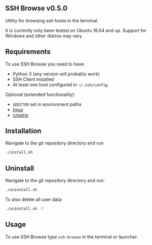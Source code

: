 ## SSH Browse v0.5.0
Utility for browsing ssh hosts in the terminal.

It is currently only been tested on Ubuntu 18.04 and up.
Support for Windows and other distros may vary.

## Requirements
To use SSH Browse you need to have:
- Python 3 (any version will probably work)
- SSH Client installed
- At least one host configured in `~/.ssh/config`

Optional (extended functionality):
- `$EDITOR` set in environment paths
- [tmux](https://github.com/tmux/tmux)
- [cmatrix](https://github.com/abishekvashok/cmatrix)


## Installation
Navigate to the git repository directory and run:
```bash
./install.sh
```
## Uninstall
Navigate to the git repository directory and run:
```bash
./uninstall.sh
```
To also delete all user data:
```bash
./uninstall.sh -f
```

## Usage
To use SSH Browse type `ssh-browse` in the terminal or launcher.
